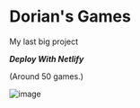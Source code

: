 # Dorian's Games

My last big project

***Deploy With Netlify***

(Around 50 games.)

![image](https://github.com/Tacogamerman/Dorians-Games/assets/119009502/954c593e-b10e-4175-8113-7ba8ae547e5a)


